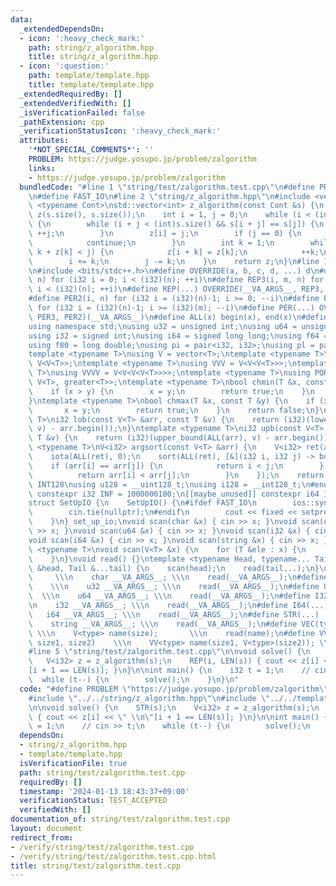 ```yaml
---
data:
  _extendedDependsOn:
  - icon: ':heavy_check_mark:'
    path: string/z_algorithm.hpp
    title: string/z_algorithm.hpp
  - icon: ':question:'
    path: template/template.hpp
    title: template/template.hpp
  _extendedRequiredBy: []
  _extendedVerifiedWith: []
  _isVerificationFailed: false
  _pathExtension: cpp
  _verificationStatusIcon: ':heavy_check_mark:'
  attributes:
    '*NOT_SPECIAL_COMMENTS*': ''
    PROBLEM: https://judge.yosupo.jp/problem/zalgorithm
    links:
    - https://judge.yosupo.jp/problem/zalgorithm
  bundledCode: "#line 1 \"string/test/zalgorithm.test.cpp\"\n#define PROBLEM \"https://judge.yosupo.jp/problem/zalgorithm\"\
    \n#define FAST_IO\n#line 2 \"string/z_algorithm.hpp\"\n#include <vector>\ntemplate\
    \ <typename Cont>\nstd::vector<int> z_algorithm(const Cont &s) {\n    std::vector<int>\
    \ z(s.size(), s.size());\n    int i = 1, j = 0;\n    while (i < (int)s.size())\
    \ {\n        while (i + j < (int)s.size() && s[i + j] == s[j]) {\n           \
    \ ++j;\n        }\n        z[i] = j;\n        if (j == 0) {\n            ++i;\n\
    \            continue;\n        }\n        int k = 1;\n        while (k < j &&\
    \ k + z[k] < j) {\n            z[i + k] = z[k];\n            ++k;\n        }\n\
    \        i += k;\n        j -= k;\n    }\n    return z;\n}\n#line 1 \"template/template.hpp\"\
    \n#include <bits/stdc++.h>\n#define OVERRIDE(a, b, c, d, ...) d\n#define REP2(i,\
    \ n) for (i32 i = 0; i < (i32)(n); ++i)\n#define REP3(i, m, n) for (i32 i = (i32)(m);\
    \ i < (i32)(n); ++i)\n#define REP(...) OVERRIDE(__VA_ARGS__, REP3, REP2)(__VA_ARGS__)\n\
    #define PER2(i, n) for (i32 i = (i32)(n)-1; i >= 0; --i)\n#define PER3(i, m, n)\
    \ for (i32 i = (i32)(n)-1; i >= (i32)(m); --i)\n#define PER(...) OVERRIDE(__VA_ARGS__,\
    \ PER3, PER2)(__VA_ARGS__)\n#define ALL(x) begin(x), end(x)\n#define LEN(x) (i32)(x.size())\n\
    using namespace std;\nusing u32 = unsigned int;\nusing u64 = unsigned long long;\n\
    using i32 = signed int;\nusing i64 = signed long long;\nusing f64 = double;\n\
    using f80 = long double;\nusing pi = pair<i32, i32>;\nusing pl = pair<i64, i64>;\n\
    template <typename T>\nusing V = vector<T>;\ntemplate <typename T>\nusing VV =\
    \ V<V<T>>;\ntemplate <typename T>\nusing VVV = V<V<V<T>>>;\ntemplate <typename\
    \ T>\nusing VVVV = V<V<V<V<T>>>>;\ntemplate <typename T>\nusing PQR = priority_queue<T,\
    \ V<T>, greater<T>>;\ntemplate <typename T>\nbool chmin(T &x, const T &y) {\n\
    \    if (x > y) {\n        x = y;\n        return true;\n    }\n    return false;\n\
    }\ntemplate <typename T>\nbool chmax(T &x, const T &y) {\n    if (x < y) {\n \
    \       x = y;\n        return true;\n    }\n    return false;\n}\ntemplate <typename\
    \ T>\ni32 lob(const V<T> &arr, const T &v) {\n    return (i32)(lower_bound(ALL(arr),\
    \ v) - arr.begin());\n}\ntemplate <typename T>\ni32 upb(const V<T> &arr, const\
    \ T &v) {\n    return (i32)(upper_bound(ALL(arr), v) - arr.begin());\n}\ntemplate\
    \ <typename T>\nV<i32> argsort(const V<T> &arr) {\n    V<i32> ret(arr.size());\n\
    \    iota(ALL(ret), 0);\n    sort(ALL(ret), [&](i32 i, i32 j) -> bool {\n    \
    \    if (arr[i] == arr[j]) {\n            return i < j;\n        } else {\n  \
    \          return arr[i] < arr[j];\n        }\n    });\n    return ret;\n}\n#ifdef\
    \ INT128\nusing u128 = __uint128_t;\nusing i128 = __int128_t;\n#endif\n[[maybe_unused]]\
    \ constexpr i32 INF = 1000000100;\n[[maybe_unused]] constexpr i64 INF64 = 3000000000000000100;\n\
    struct SetUpIO {\n    SetUpIO() {\n#ifdef FAST_IO\n        ios::sync_with_stdio(false);\n\
    \        cin.tie(nullptr);\n#endif\n        cout << fixed << setprecision(15);\n\
    \    }\n} set_up_io;\nvoid scan(char &x) { cin >> x; }\nvoid scan(u32 &x) { cin\
    \ >> x; }\nvoid scan(u64 &x) { cin >> x; }\nvoid scan(i32 &x) { cin >> x; }\n\
    void scan(i64 &x) { cin >> x; }\nvoid scan(string &x) { cin >> x; }\ntemplate\
    \ <typename T>\nvoid scan(V<T> &x) {\n    for (T &ele : x) {\n        scan(ele);\n\
    \    }\n}\nvoid read() {}\ntemplate <typename Head, typename... Tail>\nvoid read(Head\
    \ &head, Tail &...tail) {\n    scan(head);\n    read(tail...);\n}\n#define CHAR(...)\
    \     \\\n    char __VA_ARGS__; \\\n    read(__VA_ARGS__);\n#define U32(...) \
    \    \\\n    u32 __VA_ARGS__; \\\n    read(__VA_ARGS__);\n#define U64(...)   \
    \  \\\n    u64 __VA_ARGS__; \\\n    read(__VA_ARGS__);\n#define I32(...)     \\\
    \n    i32 __VA_ARGS__; \\\n    read(__VA_ARGS__);\n#define I64(...)     \\\n \
    \   i64 __VA_ARGS__; \\\n    read(__VA_ARGS__);\n#define STR(...)        \\\n\
    \    string __VA_ARGS__; \\\n    read(__VA_ARGS__);\n#define VEC(type, name, size)\
    \ \\\n    V<type> name(size);       \\\n    read(name);\n#define VVEC(type, name,\
    \ size1, size2)    \\\n    VV<type> name(size1, V<type>(size2)); \\\n    read(name);\n\
    #line 5 \"string/test/zalgorithm.test.cpp\"\n\nvoid solve() {\n    STR(s);\n \
    \   V<i32> z = z_algorithm(s);\n    REP(i, LEN(s)) { cout << z[i] << \" \\n\"\
    [i + 1 == LEN(s)]; }\n}\n\nint main() {\n    i32 t = 1;\n    // cin >> t;\n  \
    \  while (t--) {\n        solve();\n    }\n}\n"
  code: "#define PROBLEM \"https://judge.yosupo.jp/problem/zalgorithm\"\n#define FAST_IO\n\
    #include \"../../string/z_algorithm.hpp\"\n#include \"../../template/template.hpp\"\
    \n\nvoid solve() {\n    STR(s);\n    V<i32> z = z_algorithm(s);\n    REP(i, LEN(s))\
    \ { cout << z[i] << \" \\n\"[i + 1 == LEN(s)]; }\n}\n\nint main() {\n    i32 t\
    \ = 1;\n    // cin >> t;\n    while (t--) {\n        solve();\n    }\n}\n"
  dependsOn:
  - string/z_algorithm.hpp
  - template/template.hpp
  isVerificationFile: true
  path: string/test/zalgorithm.test.cpp
  requiredBy: []
  timestamp: '2024-01-13 18:43:37+09:00'
  verificationStatus: TEST_ACCEPTED
  verifiedWith: []
documentation_of: string/test/zalgorithm.test.cpp
layout: document
redirect_from:
- /verify/string/test/zalgorithm.test.cpp
- /verify/string/test/zalgorithm.test.cpp.html
title: string/test/zalgorithm.test.cpp
---
```

